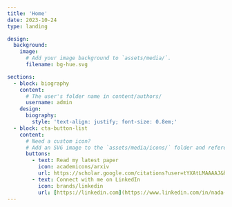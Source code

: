 ```yaml
---
title: 'Home'
date: 2023-10-24
type: landing

design:
  background:
    image:
      # Add your image background to `assets/media/`.
      filename: bg-hue.svg

sections:
  - block: biography
    content:
      # The user's folder name in content/authors/
      username: admin
    design:
      biography:
        style: 'text-align: justify; font-size: 0.8em;'
  - block: cta-button-list
    content:
      # Need a custom icon?
      # Add an SVG image to the `assets/media/icons/` folder and reference it in the `icon` field below
      buttons:
        - text: Read my latest paper
          icon: academicons/arxiv
          url: https://scholar.google.com/citations?user=tYXAtLMAAAAJ&hl=en
        - text: Connect with me on LinkedIn
          icon: brands/linkedin
          url: [https://linkedin.com](https://www.linkedin.com/in/nada-abdelrahman-10317a8b/)
---
```

